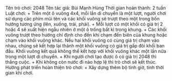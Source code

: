 Tên trò chơi: 2048
Tên tác giả: Bùi Mạnh Hùng
Thời gian hoàn thành: 2 tuần
Luật chơi: 
        + Trên một ô vuông 4x4, mỗi lần di chuyển là một lượt, người chơi sử dụng các phím mũi tên và các khối vuông sẽ trượt theo một trong bốn hướng tương ứng (lên, xuống, trái, phải). 
        + Mỗi lượt có một khối có giá trị 2 hoặc 4 sẽ xuất hiện ngẫu nhiên ở một ô trống bất kì trong khung.
        + Các khối vuông trượt theo hướng chỉ định cho đến khi chạm đến biên của khung hoặc chạm vào khối vuông khác. Nếu hai khối vuông có cùng giá trị chạm vào nhau, chúng sẽ kết hợp lại thành một khối vuông có giá trị gấp đôi khối ban đầu. Khối vuông kết quả không thể kết hợp với khối vuông khác một lần nữa trong một lượt di chuyển. 
        + Khi người chơi tạo được ô có giá trị 2048 thì thắng cuộc.
        + Khi không còn nước đi nào hợp lệ thì trò chơi sẽ kết thúc.
Hướng phát triển hoàn thiện trò chơi: 
        + Xây dựng thêm bộ tính giờ, tính thời gian khi chơi.
       
        
